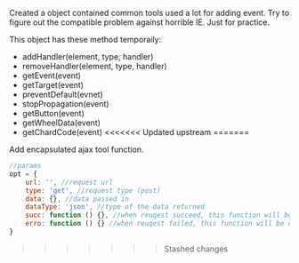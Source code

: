 Created a object contained common tools used a lot for adding event. Try to figure out the compatible problem against horrible IE. Just for practice.     

This object has these method temporaily:

- addHandler(element, type, handler)
- removeHandler(element, type, handler)
- getEvent(event)
- getTarget(event)
- preventDefault(evnet)
- stopPropagation(event)
- getButton(event)
- getWheelData(event)
- getChardCode(event)
<<<<<<< Updated upstream
=======


Add encapsulated ajax tool function.



```javascript
//params
opt = {
	url: '', //request url 
	type: 'get', //request type (post)
	data: {}, //data passed in
	dataType: 'json', //type of the data returned
	succ: function () {}, //when reuqest succeed, this function will be called.
	erro: function () {} //when reuqest failed, this function will be called.
}
```
>>>>>>> Stashed changes

